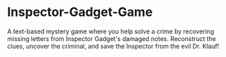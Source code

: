 # Inspector-Gadget-Game
A text-based mystery game where you help solve a crime by recovering missing letters from Inspector Gadget's damaged notes. Reconstruct the clues, uncover the criminal, and save the Inspector from the evil Dr. Klauf!
